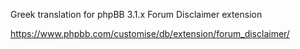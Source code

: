 Greek translation for phpBB 3.1.x Forum Disclaimer extension

https://www.phpbb.com/customise/db/extension/forum_disclaimer/
